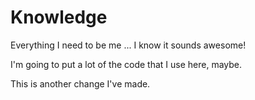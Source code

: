 # Knowledge
Everything I need to be me ... I know it sounds awesome!

I'm going to put a lot of the code that I use here, maybe.

This is another change I've made.